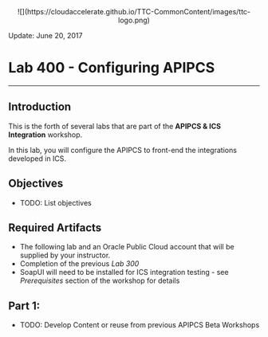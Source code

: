 <center>![](https://cloudaccelerate.github.io/TTC-CommonContent/images/ttc-logo.png)</center>

Update: June 20, 2017

# Lab 400 - Configuring APIPCS

---

## Introduction

This is the forth of several labs that are part of the **APIPCS & ICS Integration** workshop. 

In this lab, you will configure the APIPCS to front-end the integrations developed in ICS.

## Objectives

- TODO: List objectives

## Required Artifacts

- The following lab and an Oracle Public Cloud account that will be supplied by your instructor.
- Completion of the previous *Lab 300*
- SoapUI will need to be installed for ICS integration testing - see *Prerequisites* section of the workshop for details

## Part 1: 

- TODO: Develop Content or reuse from previous APIPCS Beta Workshops
